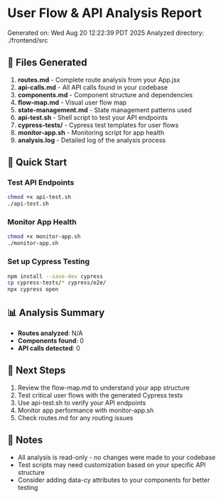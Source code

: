 # User Flow & API Analysis Report

Generated on: Wed Aug 20 12:22:39 PDT 2025
Analyzed directory: ./frontend/src

## 📁 Files Generated

1. **routes.md** - Complete route analysis from your App.jsx
2. **api-calls.md** - All API calls found in your codebase
3. **components.md** - Component structure and dependencies
4. **flow-map.md** - Visual user flow map
5. **state-management.md** - State management patterns used
6. **api-test.sh** - Shell script to test your API endpoints
7. **cypress-tests/** - Cypress test templates for user flows
8. **monitor-app.sh** - Monitoring script for app health
9. **analysis.log** - Detailed log of the analysis process

## 🚀 Quick Start

### Test API Endpoints
```bash
chmod +x api-test.sh
./api-test.sh
```

### Monitor App Health
```bash
chmod +x monitor-app.sh
./monitor-app.sh
```

### Set up Cypress Testing
```bash
npm install --save-dev cypress
cp cypress-tests/* cypress/e2e/
npx cypress open
```

## 📊 Analysis Summary

- **Routes analyzed**: N/A
- **Components found**: 0
- **API calls detected**: 0

## 🔧 Next Steps

1. Review the flow-map.md to understand your app structure
2. Test critical user flows with the generated Cypress tests
3. Use api-test.sh to verify your API endpoints
4. Monitor app performance with monitor-app.sh
5. Check routes.md for any routing issues

## 📝 Notes

- All analysis is read-only - no changes were made to your codebase
- Test scripts may need customization based on your specific API structure
- Consider adding data-cy attributes to your components for better testing
